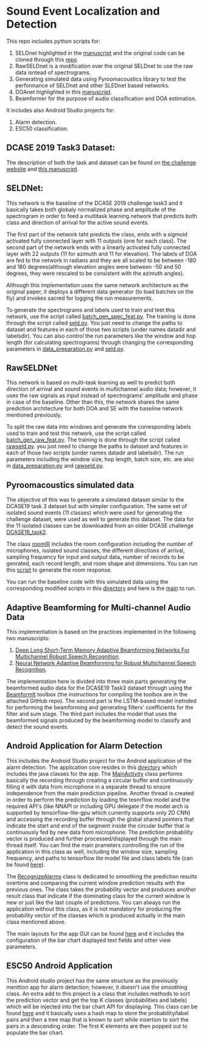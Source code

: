 # Sound Event Localization and Detection
This repo includes python scripts for: 
1. SELDnet highlighted in the [manuscript](https://arxiv.org/abs/1807.00129) and the original code can be cloned through this [repo](https://github.com/sharathadavanne/seld-dcase2019)
2. RawSELDnet is a modification over the original SELDnet to use the raw data isntead of spectrograms.
3. Generating simulated data using Pyroomacoustics library to test the performance of SELDnet and other SLEDnet based networks.
4. DOAnet highlighted in this [manuscript](https://arxiv.org/abs/1710.10059).
5. Beamformer for the purpose of audio classification and DOA estimation.

It includes also Android Studio projects for:
1. Alarm detection.
2. ESC50 classification.

## DCASE 2019 Task3 Dataset:
The description of both the task and dataset can be found on [the challenge website](http://dcase.community/challenge2019/task-sound-event-localization-and-detection#audio-dataset) and [this manuscript](https://arxiv.org/abs/1905.08546).


## SELDNet:
This network is the baseline of the DCASE 2019 challenge task3 and it basically takes both globaly normalized phase and amplitude of the spectrogram in order to feed a multitask learning network that predicts both class and direction of arrival for the active sound events.

The first part of the network taht predicts the class, ends with a sigmoid activated fully connected layer with 11 outputs (one for each class). The second part of the network ends with a linearly activated fully connected layer with 22 outputs (11 for azimuth and 11 for elevation). The labels of DOA are fed to the network in radians and they are all scaled to be between -180 and 180 degrees(although elevation angles were between -50 and 50 degrees, they were rescaled to be consistent with the azimuth angles).

Although this implementation uses the same network architecture as the original paper, it deploys a different data generator (to load batches on the fly) and invokes sacred for logging the run measurements.

To generate the spectrograms and labels used to train and test this network, use the script called [batch_gen_spec_feat.py](./batch_gen_spec_feat.py). The training is done through the script called [seld.py](./seld.py). You just need to change the paths to dataset and features in each of those two scripts (under names datadir and labelsdir). You can also control the run parameters like the window and hop length (for calculating spectrograms) through changing the corresponding parameters in [data_preparation.py](./OrigSELDNet/data_preparation.py) and [seld.py](./seld.py).

## RawSELDNet
This network is based on multi-task learning as well to predict both direction of arrival and sound events in multichannel audio data; however, it uses the raw signals as input instead of spectrograms' amplitude and phase in case of the baseline. Other than this, the network shares the same prediction architecture for both DOA and SE with the baseline network mentioned previously.

To split the raw data into windows and generate the corresponding labels used to train and test this network, use the script called [batch_gen_raw_feat.py](./batch_gen_raw_feat.py). The training is done through the script called [rawseld.py](./rawseld.py). you just need to change the paths to dataset and features in each of those two scripts (under names datadir and labelsdir). The run parameters including the window size, hop length, batch size, etc. are also in [data_preparation.py](./RawSELDNet/data_preparation.py) and [rawseld.py](./rawseld.py).

## Pyroomacoustics simulated data
The objective of this was to generate a simulated dataset similar to the DCASE19 task 3 dataset but with simpler configuration. The same set of isolated sound events (11 classes) which were used for generating the challenge dataset, were used as well to generate this dataset. The data for the 11 isolated classes can be downloaded from an older DCASE challenge [DCASE16_task2](http://www.cs.tut.fi/sgn/arg/dcase2016/task-sound-event-detection-in-synthetic-audio#audio-dataset). 

The class [roomIR](./RIR_cls.py) includes the room configuration including the number of microphones, isolated sound classes, the different directions of arrival, sampling frequency for input and output data, number of records to be genrated, each record length, and room shape and dimensions. You can run this [script](./gen_RR.py) to generate the room response.

You can run the baseline code with this simulated data using the corresponding modified scripts in this [directory](./SimSELDNet) and here is the [main](./main.py) to run.

## Adaptive Beamforming for Multi-channel Audio Data
This implementation is based on the practices implemented in the following two manuscripts: 
1. [Deep Long Short-Term Memory Adaptive Beamforming Networks For Multichannel Robust Speech Recognition](https://arxiv.org/abs/1711.08016).
2. [Neural Network Adaptive Beamforming for Robust Multichannel Speech Recognition](https://static.googleusercontent.com/media/research.google.com/en//pubs/archive/45399.pdf).

The implementation here is divided into three main parts generating the beamformed audio data for the DCASE19 Task3 dataset through using the [BeamformIt](https://github.com/xanguera/BeamformIt.git) toolbox (the instructions for compiling the toolbox are in the attached GitHub repo). The second part is the LSTM-based model inetnded for performing the beamforming and generating filters' coefficients for the filter and sum stage. The third part includes the model that uses the beamformed signals produced by the beamforming model to classify and detect the sound events.



## Android Application for Alarm Detection
This includes the Android Studio project for the Android application of the alarm detection. The application core resides in this [directory](./android/app/src/main/java/org/bosch/alarm/) which includes the java classes for the app. The [MainActivity](./android/app/src/main/java/org/bosch/alarm/MainActivity.java) class performs basically the recording through creating a circular buffer and continuously filling it with data from microphone in a separate thread to ensure independence from the main prediction pipeline. Another thread is created in order to perform the prediction by loading the tesnrflow model and the required API's (like NNAPI or including GPU delegate if the model arch is supported by tensorflow-lite-gpu which currently supports only 2D CNN) and accessing the recording buffer through the global shared pointers that indicate the start and end of the segment inside the circular buffer that is continuously fed by new data from microphone. The prediction probability vector is produced and further processed/displayed through the main thread itself. You can find the main prameters controlling the run of the application in this class as well, including the window size, sampling frequency, and paths to tensorflow lite model file and class labels file (can be found [here](./android/app/src/main/assets)).

The [RecognizeAlarms](./android/app/src/main/java/org/bosch/alarm/RecognizeAlarms.java) class is dedicated to smoothing the prediction results overtime and comparing the current window prediction results with the previous ones. The class takes the probability vector and produces another result class that indicate if the dominating class for the current window is new or just like the last couple of predictions. You can always run the application without this class, as it is not mandatory for producing the probability vector of the classes which is produced actually in the main class mentioned above.

The main layouts for the app GUI can be found [here](./android/app/src/main/res/layout) and it includes the configuration of the bar chart displayed text fields and other view parameters.


## ESC50 Android Application
This Android studio project has the same structure as the previously menttion app for alarm detection; however, it doesn't use the smoothing class. An extra add to this project is a class that includes methods to sort the prediction vector and get the top K classes (probabilities and labels) which will be injected into the bar chart API for displaying. This class can be found [here](./ESC50/app/src/main/java/org/bosch/ESC50/Utilities.java) and it basically uses a hash map to store the probability/label pairs and then a tree map that is known to sort while insertion to sort the pairs in a descending order. The first K elements are then popped out to populate the bar chart.

